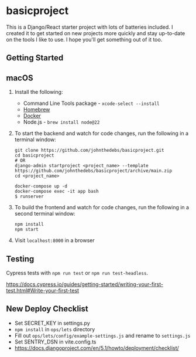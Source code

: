 basicproject
============

This is a Django/React starter project with lots of batteries included.
I created it to get started on new projects more quickly and stay up-to-date on
the tools I like to use. I hope you'll get something out of it too.


Getting Started
---------------

macOS
-----

1. Install the following:

    * Command Line Tools package - `xcode-select --install`
    * [Homebrew](http://brew.sh/)
    * [Docker](https://docs.docker.com/get-docker/)
    * Node.js - `brew install node@22`


2. To start the backend and watch for code changes, run the
   following in a terminal window:

    ```
    git clone https://github.com/johnthedebs/basicproject.git
    cd basicproject
    # OR
    django-admin startproject <project_name> --template https://github.com/johnthedebs/basicproject/archive/main.zip
    cd <project_name>

    docker-compose up -d
    docker-compose exec -it app bash
    $ runserver
    ```


3. To build the frontend and watch for code changes, run the
   following in a second terminal window:

    ```
    npm install
    npm start
    ```


4. Visit `localhost:8000` in a browser


Testing
-------

Cypress tests with `npm run test` or `npm run test-headless`.

https://docs.cypress.io/guides/getting-started/writing-your-first-test.html#Write-your-first-test


New Deploy Checklist
--------------------

* Set SECRET_KEY in settings.py
* `npm install` in `ops/lets` directory
* Fill out `ops/lets/config/example-settings.js` and rename to `settings.js`
* Set SENTRY_DSN in vite.config.ts
* https://docs.djangoproject.com/en/5.1/howto/deployment/checklist/
